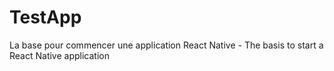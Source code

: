 # TestApp
La base pour commencer une application React Native - The basis to start a React Native application
